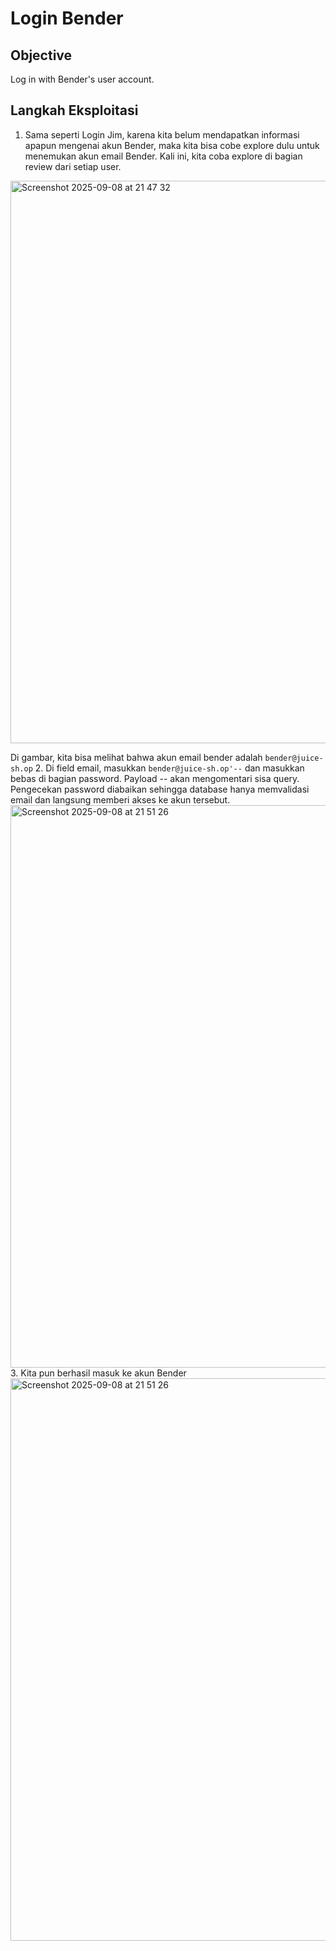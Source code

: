 # Login Bender

## Objective
Log in with Bender's user account.

## Langkah Eksploitasi
1. Sama seperti Login Jim, karena kita belum mendapatkan informasi apapun mengenai akun Bender, maka kita bisa cobe explore dulu untuk menemukan akun email Bender. Kali ini, kita coba explore di bagian review dari setiap user.
<img width="1440" height="900" alt="Screenshot 2025-09-08 at 21 47 32" src="https://github.com/user-attachments/assets/557b9084-994d-4145-a035-b9ee9030a423" />

Di gambar, kita bisa melihat bahwa akun email bender adalah `bender@juice-sh.op`
2. Di field email, masukkan `bender@juice-sh.op'--` dan masukkan bebas di bagian password. Payload -- akan mengomentari sisa query. Pengecekan password diabaikan sehingga database hanya memvalidasi email dan langsung memberi akses ke akun tersebut.
<img width="1440" height="900" alt="Screenshot 2025-09-08 at 21 51 26" src="https://github.com/user-attachments/assets/943f5c1e-524a-4aea-8179-c6be3c20cb5f" />
3. Kita pun berhasil masuk ke akun Bender
<img width="1440" height="900" alt="Screenshot 2025-09-08 at 21 51 26" src="https://github.com/user-attachments/assets/dc456e0d-d337-4369-95d6-d6605f7ae71d" />

